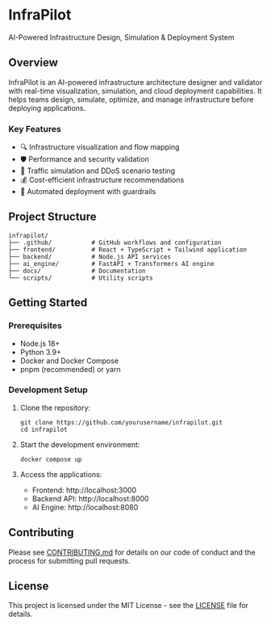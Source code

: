 # InfraPilot

AI-Powered Infrastructure Design, Simulation & Deployment System

## Overview

InfraPilot is an AI-powered infrastructure architecture designer and validator with real-time visualization, simulation, and cloud deployment capabilities. It helps teams design, simulate, optimize, and manage infrastructure before deploying applications.

### Key Features

- 🔍 Infrastructure visualization and flow mapping
- 🛡️ Performance and security validation
- 🧪 Traffic simulation and DDoS scenario testing
- 💰 Cost-efficient infrastructure recommendations
- 🚀 Automated deployment with guardrails

## Project Structure

```
infrapilot/
├── .github/           # GitHub workflows and configuration
├── frontend/          # React + TypeScript + Tailwind application
├── backend/           # Node.js API services
├── ai_engine/         # FastAPI + Transformers AI engine
├── docs/              # Documentation
└── scripts/           # Utility scripts
```

## Getting Started

### Prerequisites

- Node.js 18+
- Python 3.9+
- Docker and Docker Compose
- pnpm (recommended) or yarn

### Development Setup

1. Clone the repository:
   ```
   git clone https://github.com/yourusername/infrapilot.git
   cd infrapilot
   ```

2. Start the development environment:
   ```
   docker compose up
   ```

3. Access the applications:
   - Frontend: http://localhost:3000
   - Backend API: http://localhost:8000
   - AI Engine: http://localhost:8080

## Contributing

Please see [CONTRIBUTING.md](./CONTRIBUTING.md) for details on our code of conduct and the process for submitting pull requests.

## License

This project is licensed under the MIT License - see the [LICENSE](./LICENSE) file for details.
